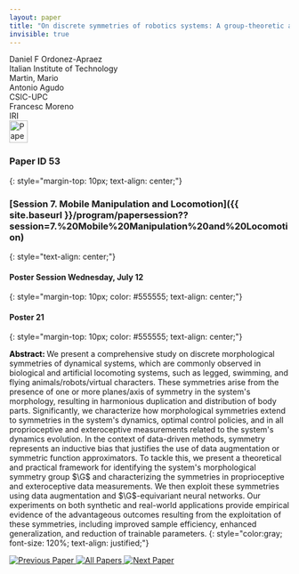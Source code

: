 ```yaml
---
layout: paper
title: "On discrete symmetries of robotics systems: A group-theoretic and data-driven analysis"
invisible: true
---
```

<div class="paper-authors">
<div class="paper-author-box">
    <div class="paper-author-name">Daniel F Ordonez-Apraez</div>
    <div class="paper-author-uni">Italian Institute of Technology </div>
</div>
<div class="paper-author-box">
    <div class="paper-author-name">Martin, Mario</div>
    <div class="paper-author-uni"></div>
</div>
<div class="paper-author-box">
    <div class="paper-author-name">Antonio Agudo</div>
    <div class="paper-author-uni">CSIC-UPC</div>
</div>
<div class="paper-author-box">
    <div class="paper-author-name">Francesc Moreno</div>
    <div class="paper-author-uni">IRI</div>
</div>

</div><div class="paper-pdf">
<div> <a href="http://www.roboticsproceedings.org/rss19/p053.pdf"><img src="{{ site.baseurl }}/images/paper_link.png" alt="Paper Website" width = "33"  height = "40"/></a> </div>
</div>

### Paper ID 53
{: style="margin-top: 10px; text-align: center;"}

### [Session 7. Mobile Manipulation and Locomotion]({{ site.baseurl }}/program/papersession??session=7.%20Mobile%20Manipulation%20and%20Locomotion)
{: style="text-align: center;"}

#### Poster Session Wednesday, July 12
{: style="margin-top: 10px; color: #555555; text-align: center;"}

#### Poster 21
{: style="margin-top: 10px; color: #555555; text-align: center;"}

<b style="color: black;">Abstract: </b>We present a comprehensive study on discrete morphological symmetries of dynamical systems, which are commonly observed in biological and artificial locomoting systems, such as legged, swimming, and flying animals/robots/virtual characters. These symmetries arise from the presence of one or more planes/axis of symmetry in the system's morphology, resulting in harmonious duplication and distribution of body parts. Significantly, we characterize how morphological symmetries extend to symmetries in the system's dynamics, optimal control policies, and in all proprioceptive and exteroceptive measurements related to the system's dynamics evolution. In the context of data-driven methods, symmetry represents an inductive bias that justifies the use of data augmentation or symmetric function approximators. To tackle this, we present a theoretical and practical framework for identifying the system's morphological symmetry group $\G$ and characterizing the symmetries in proprioceptive and exteroceptive data measurements. We then exploit these symmetries using data augmentation and $\G$-equivariant neural networks. Our experiments on both synthetic and real-world applications provide empirical evidence of the advantageous outcomes resulting from the exploitation of these symmetries, including improved sample efficiency, enhanced generalization, and reduction of trainable parameters.
{: style="color:gray; font-size: 120%; text-align: justified;"}


<div class="paper-menu">
<a href="{{ site.baseurl }}/program/papers/052/"> <img src="{{ site.baseurl }}/images/previous_paper_icon.png" alt="Previous Paper" title="Previous Paper"/> </a>
<a href="{{ site.baseurl }}/program/papers"><img src="{{ site.baseurl }}/images/overview_icon.png" alt="All Papers" title="All Papers"/> </a>
<a href="{{ site.baseurl }}/program/papers/054/"> <img src="{{ site.baseurl }}/images/next_paper_icon.png" alt="Next Paper" title="Next Paper"/> </a>

</div>

